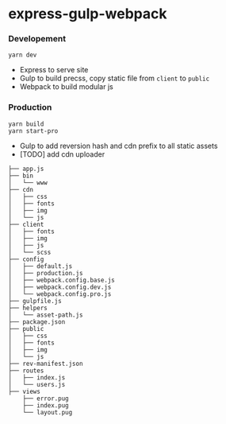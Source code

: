 # express-gulp-webpack

### Developement

```
yarn dev
```

- Express to serve site
- Gulp to build precss, copy static file from `client` to `public`
- Webpack to build modular js

### Production

```
yarn build
yarn start-pro
```

- Gulp to add reversion hash and cdn prefix to all static assets
- [TODO] add cdn uploader

```
├── app.js
├── bin
│   └── www
├── cdn
│   ├── css
│   ├── fonts
│   ├── img
│   └── js
├── client
│   ├── fonts
│   ├── img
│   ├── js
│   └── scss
├── config
│   ├── default.js
│   ├── production.js
│   ├── webpack.config.base.js
│   ├── webpack.config.dev.js
│   └── webpack.config.pro.js
├── gulpfile.js
├── helpers
│   └── asset-path.js
├── package.json
├── public
│   ├── css
│   ├── fonts
│   ├── img
│   └── js
├── rev-manifest.json
├── routes
│   ├── index.js
│   └── users.js
├── views
    ├── error.pug
    ├── index.pug
    └── layout.pug
```
